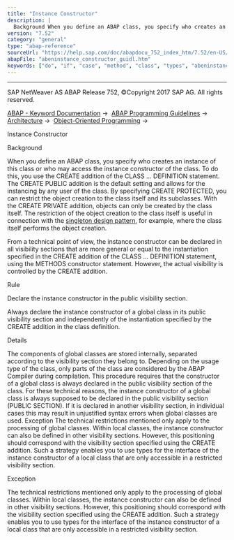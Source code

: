 ```yaml
---
title: "Instance Constructor"
description: |
  Background When you define an ABAP class, you specify who creates an instance of this class or who may access the instance constructor of the class. To do this, you use the CREATE addition of the CLASS ... DEFINITION statement. The CREATE PUBLIC addition is the default setting and allows for the ins
version: "7.52"
category: "general"
type: "abap-reference"
sourceUrl: "https://help.sap.com/doc/abapdocu_752_index_htm/7.52/en-US/abeninstance_constructor_guidl.htm"
abapFile: "abeninstance_constructor_guidl.htm"
keywords: ["do", "if", "case", "method", "class", "types", "abeninstance", "constructor", "guidl"]
---
```


* * *

SAP NetWeaver AS ABAP Release 752, ©Copyright 2017 SAP AG. All rights reserved.

[ABAP - Keyword Documentation](https://help.sap.com/doc/abapdocu_752_index_htm/7.52/en-US/abenabap.htm) →  [ABAP Programming Guidelines](https://help.sap.com/doc/abapdocu_752_index_htm/7.52/en-US/abenabap_pgl.htm) →  [Architecture](https://help.sap.com/doc/abapdocu_752_index_htm/7.52/en-US/abenarchitecture_guidl.htm) →  [Object-Oriented Programming](https://help.sap.com/doc/abapdocu_752_index_htm/7.52/en-US/abenobj_oriented_guidl.htm) → 

Instance Constructor

Background

When you define an ABAP class, you specify who creates an instance of this class or who may access the instance constructor of the class. To do this, you use the CREATE addition of the CLASS ... DEFINITION statement. The CREATE PUBLIC addition is the default setting and allows for the instancing by any user of the class. By specifying CREATE PROTECTED, you can restrict the object creation to the class itself and its subclasses. With the CREATE PRIVATE addition, objects can only be created by the class itself. The restriction of the object creation to the class itself is useful in connection with the [singleton design pattern](https://help.sap.com/doc/abapdocu_752_index_htm/7.52/en-US/abenstatic_class_singleton_guidl.htm "Guideline"), for example, where the class itself performs the object creation.

From a technical point of view, the instance constructor can be declared in all visibility sections that are more general or equal to the instantiation specified in the CREATE addition of the CLASS ... DEFINITION statement, using the METHODS constructor statement. However, the actual visibility is controlled by the CREATE addition.

Rule

Declare the instance constructor in the public visibility section.

Always declare the instance constructor of a global class in its public visibility section and independently of the instantiation specified by the CREATE addition in the class definition.

Details

The components of global classes are stored internally, separated according to the visibility section they belong to. Depending on the usage type of the class, only parts of the class are considered by the ABAP Compiler during compilation. This procedure requires that the constructor of a global class is always declared in the public visibility section of the class. For these technical reasons, the instance constructor of a global class is always supposed to be declared in the public visibility section (PUBLIC SECTION). If it is declared in another visibility section, in individual cases this may result in unjustified syntax errors when global classes are used. Exception The technical restrictions mentioned only apply to the processing of global classes. Within local classes, the instance constructor can also be defined in other visibility sections. However, this positioning should correspond with the visibility section specified using the CREATE addition. Such a strategy enables you to use types for the interface of the instance constructor of a local class that are only accessible in a restricted visibility section.

Exception

The technical restrictions mentioned only apply to the processing of global classes. Within local classes, the instance constructor can also be defined in other visibility sections. However, this positioning should correspond with the visibility section specified using the CREATE addition. Such a strategy enables you to use types for the interface of the instance constructor of a local class that are only accessible in a restricted visibility section.